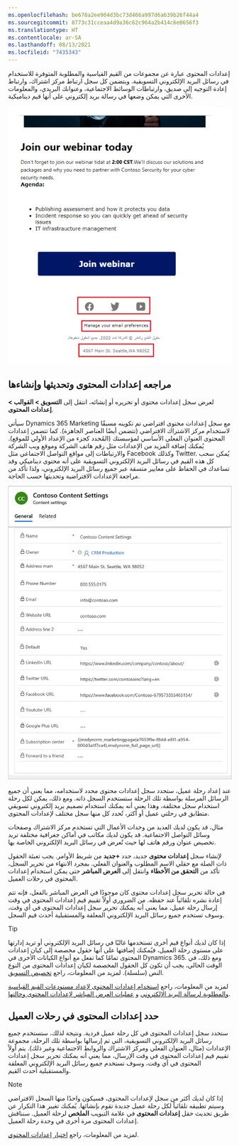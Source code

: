```yaml
---
ms.openlocfilehash: be678a2ee904d3bc73d466a997d6a639b26f44a4
ms.sourcegitcommit: 8773c31cceaa4d9a36c62c964a2b414c6e0656f3
ms.translationtype: HT
ms.contentlocale: ar-SA
ms.lasthandoff: 08/13/2021
ms.locfileid: "7435343"
---
```

إعدادات المحتوى عبارة عن مجموعات من القيم القياسية والمطلوبة المتوفرة للاستخدام في رسائل البريد الإلكتروني التسويقية. ويتضمن كل سجل ارتباط مركز اشتراك، وارتباط إعادة التوجيه إلى صديق، وارتباطات الوسائط الاجتماعية، وعنوانك البريدي، والمعلومات الأخرى التي يمكن وضعها في رسالة بريد إلكتروني على أنها قيم ديناميكية.

![لقطة شاشة لإعدادات المحتوى في رسائل البريد الإلكتروني التسويقية.](../media/4-content-settings-email.png)

## <a name="review-update-and-create-content-settings"></a>مراجعه إعدادات المحتوى وتحديثها وإنشاءها

لعرض سجل إعدادات محتوى أو تحريره أو إنشائه، انتقل إلى **التسويق > القوالب > إعدادات المحتوى**.

سيأتي Dynamics 365 Marketing مع سجل إعدادات محتوى افتراضي تم تكوينه مسبقًا لاستخدام مركز الاشتراك الافتراضي (تتضمن أيضًا العناصر الجاهزة). كما تتضمن إعدادات المحتوى العنوان الفعلي الأساسي لمؤسستك (المُحدد كجزء من الإعداد الأولي للموقع). يُمكنك إضافة المزيد من الإعدادات مثل رقم هاتف الشركة وموقع ويب الشركة والارتباطات إلى مواقع التواصل الاجتماعي مثل Facebook وكذلك Twitter. يُمكن سحب كل هذه القيم في رسائل البريد الإلكتروني التسويقية على أنه محتوى ديناميكي وقد تساعدك في الحفاظ على معايير متسقة عبر جميع رسائل البريد الإلكتروني، ولذا تأكد من مراجعة الإعدادات الافتراضية وتحديثها حسب الحاجة.

![لقطة شاشة لتفاصيل إعدادات المحتوى.](../media/5-content-settings.png)

عند إعداد رحلة عميل، ستحدد سجل إعدادات محتوى محدد لاستخدامه، مما يعني أن جميع الرسائل المرسلة بواسطة تلك الرحلة ستستخدم السجل ذاته. ومع ذلك، يمكن لكل رحلة استخدام سجل مختلفة، وهذا يعني أنه يمكنك استخدام تصميم بريد إلكتروني تسويقي متطابق في رحلتي عميل أو أكثر، تُحدد كل منها سجل مختلف لإعدادات المحتوى. 

مثال، قد يكون لديك العديد من وحدات الأعمال التي تستخدم مركز الاشتراك وصفحات وسائل التواصل الاجتماعية. قد يكون لديك مكاتب في أماكن جغرافية مختلفة تريد تخصيص عنوان ورقم هاتف لها حيث تُعرض في رسائل البريد الإلكتروني الخاصة بها.

لإنشاء سجل **إعدادات محتوى** جديد، حدد **+جديد** من شريط الأوامر. يجب تعبئة الحقول ذات الصلة مع حقلي الاسم المطلوب والعنوان الفعلي. بمجرد الانتهاء من تحرير السجل، تأكد من **التحقق من الأخطاء** وانتقل إلى **العرض المباشر** حتى يمكن استخدام إعدادات المحتوى في رحلات العميل.

في حالة تحرير سجل إعدادات محتوى كان موجودًا في العرض المباشر بالفعل، فإنه تتم إعادة نشره تلقائياً عند حفظه. من الضروري أولاً تقييم قيم إعدادات المحتوى في وقت إرسال رحلة عميل، مما يعني أنه يمكنك تحرير سجل إعدادات المحتوى في أي وقت، وسوف تستخدم جميع رسائل البريد الإلكتروني المعلقة والمستقبلية أحدث قيم السجل.

> [!Tip]
> إذا كان لديك أنواع قيم أخرى تستخدمها غالبًا في رسائل البريد الإلكتروني أو تريد إدارتها على مستوى رحلة العميل، فيُمكنك إضافتها على أنها حقول مخصصة إلى كيان إعدادات المحتوى تمامًا كما تفعل مع أنواع الكيانات الأخرى في Dynamics 365. ومع ذلك، في الوقت الحالي، يجب أن تكون كل الحقول المخصصة لكيان إعدادات المحتوى من النوع النص (سلسلة). لمزيد من المعلومات، راجع [تخصيص التسويق](/dynamics365/marketing/customize/?azure-portal=true).

لمزيد من المعلومات، راجع [استخدام إعدادات المحتوى لإعداد مستودعات القيم القياسية والمطلوبة لرسالة البريد الإلكتروني](/dynamics365/marketing/dynamic-email-content?azure-portal=true#content-settings) و [‏‫عمليات العرض المباشر لإعدادات المحتوى وحالتها‬](/dynamics365/marketing/go-live?azure-portal=true#content-settings-go-live-operations-and-status).

## <a name="define-content-settings-in-customer-journeys"></a>حدد إعدادات المحتوى في رحلات العميل

ستحدد سجل إعدادات المحتوى في كل رحلة عميل فردية. ونتيجة لذلك، ستستخدم جميع رسائل البريد الإلكتروني التسويقية، التي تم إرسالها بواسطة تلك الرحلة، مجموعة الإعدادات (مثال، العنوان الفعلي ومركز الاشتراك والروابط الاجتماعية وغير ذلك). يتم أولاً تقييم قيم إعدادات المحتوى في وقت الإرسال، مما يعني أنه يمكنك تحرير سجل إعدادات المحتوى في أي وقت، وسوف تستخدم جميع رسائل البريد الإلكتروني المعلقة والمستقبلية أحدث القيم.

> [!NOTE]
> إذا كان لديك أكثر من سجل لإعدادات المحتوى، فسيكون واحدًا منها السجل الافتراضي وسيتم تطبيقه تلقائياً لكل رحلة عميل جديدة تقوم بإنشائها. يُمكنك تغيير هذا التكرار عن طريق تحديث حقل **إعدادات المحتوى** في علامة التبويب **الملخص** لرحلة العميل. سنناقش إعدادات المحتوى مرة أخرى في وحدة رحلة العميل.

لمزيد من المعلومات، راجع [اختيار إعدادات المحتوي](/dynamics365/marketing/customer-journeys-create-automated-campaigns?azure-portal=true#choose-your-content-settings).

